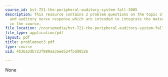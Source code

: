 ```yaml
---
course_id: hst-721-the-peripheral-auditory-system-fall-2005
description: This resource contains 2 problem questions on the topic of afferent transmission
  and auditory nerve response which are intended to integrate the material learned
  in the course.
file_location: /coursemedia/hst-721-the-peripheral-auditory-system-fall-2005/4b36a3db723f889aa3aee524f5dd0526_problemset3.pdf
file_type: application/pdf
layout: pdf
title: problemset3.pdf
type: course
uid: 4b36a3db723f889aa3aee524f5dd0526

---
```

None
